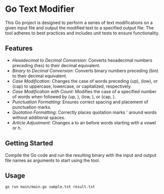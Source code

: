 # Go Text Modifier

This Go project is designed to perform a series of text modifications on a given input file and output the modified text to a specified output file. The tool adheres to best practices and includes unit tests to ensure functionality.

## Features

- *Hexadecimal to Decimal Conversion*: Converts hexadecimal numbers preceding (hex) to their decimal equivalent.
- *Binary to Decimal Conversion*: Converts binary numbers preceding (bin) to their decimal equivalent.
- *Case Modification*: Changes the case of words preceding (up), (low), or (cap) to uppercase, lowercase, or capitalized, respectively.
- *Case Modification with Count*: Modifies the case of a specified number of words when followed by (up, <number>), (low, <number>), or (cap, <number>).
- *Punctuation Formatting*: Ensures correct spacing and placement of punctuation marks.
- *Quotation Formatting*: Correctly places quotation marks ' around words without additional spaces.
- *Article Adjustment*: Changes a to an before words starting with a vowel or h.

## Getting Started

Compile the Go code and run the resulting binary with the input and output file names as arguments to start using the tool.

## Usage

```bash
go run main/main.go sample.txt result.txt
